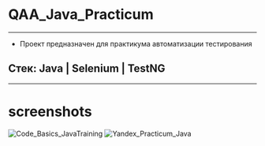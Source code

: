 # QAA_Java_Practicum

---
* Проект предназначен для практикума автоматизации тестирования

## Стек: Java | Selenium | TestNG

---
# screenshots
![Code_Basics_JavaTraining](https://github.com/AnnaAbg/QAA_Java_Practicum/assets/106620445/224be441-91f8-44f6-a733-88e207aaabe1)
![Yandex_Practicum_Java](https://github.com/AnnaAbg/QAA_Java_Practicum/assets/106620445/ade1e5d9-ec67-41b8-b5b2-cfd00c8742a3)